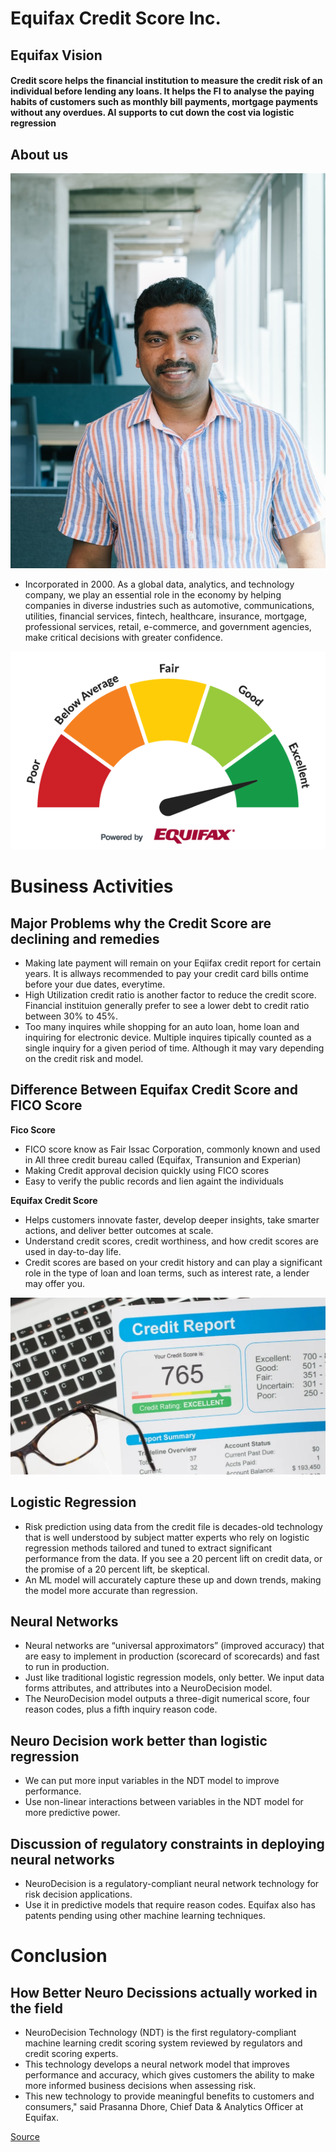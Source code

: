 # Equifax Credit Score Inc.

## **Equifax Vision**

#### Credit score helps the financial institution to measure the credit risk of an individual before lending any loans. It helps the FI to analyse the paying habits of customers such as monthly bill payments, mortgage payments without any overdues. AI supports to cut down the cost via logistic regression

## **About us**
![Sobipic](./image/SobiPic.jpg)

- Incorporated in 2000. As a global data, analytics, and technology company, we play an essential role in the economy by helping companies in diverse industries such as automotive, communications, utilities, financial services, fintech, healthcare, insurance, mortgage, professional services, retail, e-commerce, and government agencies, make critical decisions with greater confidence. 

   
![Equifalogo](./Image/EquifaxPurposeImage.png)

# Business Activities

## **Major Problems why the Credit Score are declining and remedies**

- Making late payment will remain on your Eqiifax credit report for certain years. It is allways recommended to pay your credit card bills ontime before your due dates, everytime.
- High Utilization credit ratio is another factor to reduce the credit score. Financial instituion generally prefer to see a lower debt to credit ratio between 30% to 45%.
- Too many inquires while shopping for an auto loan, home loan and inquiring for electronic device. Multiple inquires tipically counted as a single inquiry for a given period of time. Although it may vary depending on the credit risk and model.

## **Difference Between Equifax Credit Score and FICO Score**

**Fico Score**

- FICO score know as Fair Issac Corporation, commonly known and used in All three credit bureau called (Equifax, Transunion and Experian)
- Making Credit approval decision quickly using FICO scores
- Easy to verify the public records and lien againt the individuals

**Equifax Credit Score**

- Helps customers innovate faster, develop deeper insights, take smarter actions, and deliver better outcomes at scale.
- Understand credit scores, credit worthiness, and how credit scores are used in day-to-day life.
- Credit scores are based on your credit history and can play a significant role in the type of loan and loan terms, such as interest rate, a lender may offer you.

![Regression](./image/NeuroDecision.png)

## **Logistic Regression**

- Risk prediction using data from the credit file is decades-old technology that is well understood by subject matter experts who rely on logistic regression methods tailored and tuned to extract significant performance from the data. If you see a 20 percent lift on credit data, or the promise of a 20 percent lift, be skeptical.
- An ML model will accurately capture these up and down trends, making the model more accurate than regression.

## **Neural Networks**

- Neural networks are “universal approximators” (improved accuracy) that are easy to implement in production (scorecard of scorecards) and fast to run in production.
- Just like traditional logistic regression models, only better. We input data forms attributes, and attributes into a NeuroDecision model.
- The NeuroDecision model outputs a three-digit numerical score, four reason codes, plus a fifth inquiry reason code.

## **Neuro Decision work better than logistic regression**

- We can put more input variables in the NDT model to improve performance.
- Use non-linear interactions between variables in the NDT model for more predictive power.

## **Discussion of regulatory constraints in deploying neural networks**

- NeuroDecision is a regulatory-compliant neural network technology for risk decision applications.
- Use it in predictive models that require reason codes. Equifax also has patents pending using other machine learning techniques.

# Conclusion
## **How Better Neuro Decissions actually worked in the field**

- NeuroDecision Technology (NDT) is the first regulatory-compliant machine learning credit scoring system reviewed by regulators and credit scoring experts.
- This technology develops a neural network model that improves performance and accuracy, which gives customers the ability to make more informed business decisions when assessing risk.
- This new technology to provide meaningful benefits to customers and consumers," said Prasanna Dhore, Chief Data & Analytics Officer at Equifax.

[Source](https://investor.equifax.com/news-events/press-releases/detail/203/equifax-launches-neurodecision-technology)









   
